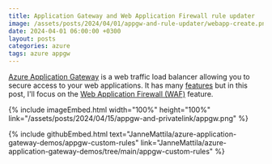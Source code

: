 ```yaml
---
title: Application Gateway and Web Application Firewall rule updater
image: /assets/posts/2024/04/01/appgw-and-rule-updater/webapp-create.png
date: 2024-04-01 06:00:00 +0300
layout: posts
categories: azure
tags: azure appgw
---
```

[Azure Application Gateway](https://learn.microsoft.com/en-us/azure/application-gateway/overview)
is a web traffic load balancer allowing you to secure access to your web applications.
It has many [features](https://learn.microsoft.com/en-us/azure/application-gateway/features)
but in this post, I'll focus on the
[Web Application Firewall (WAF)](https://learn.microsoft.com/en-us/azure/web-application-firewall/overview)
feature.


{% include imageEmbed.html width="100%" height="100%" link="/assets/posts/2024/04/15/appgw-and-privatelink/appgw.png" %}

{% include githubEmbed.html text="JanneMattila/azure-application-gateway-demos/appgw-custom-rules" link="JanneMattila/azure-application-gateway-demos/tree/main/appgw-custom-rules" %}
